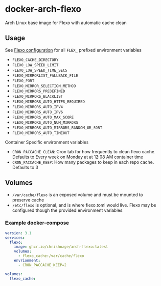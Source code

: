 # docker-arch-flexo
Arch Linux base image for Flexo with automatic cache clean

## Usage


See [Flexo configuration](https://github.com/nroi/flexo/blob/master/flexo/conf/flexo.toml) for all `FLEX_` prefixed environment variables

- `FLEXO_CACHE_DIRECTORY`
- `FLEXO_LOW_SPEED_LIMIT`
- `FLEXO_LOW_SPEED_TIME_SECS`
- `FLEXO_MIRRORLIST_FALLBACK_FILE`
- `FLEXO_PORT`
- `FLEXO_MIRROR_SELECTION_METHOD`
- `FLEXO_MIRRORS_PREDEFINED`
- `FLEXO_MIRRORS_BLACKLIST`
- `FLEXO_MIRRORS_AUTO_HTTPS_REQUIRED`
- `FLEXO_MIRRORS_AUTO_IPV4`
- `FLEXO_MIRRORS_AUTO_IPV6`
- `FLEXO_MIRRORS_AUTO_MAX_SCORE`
- `FLEXO_MIRRORS_AUTO_NUM_MIRRORS`
- `FLEXO_MIRRORS_AUTO_MIRRORS_RANDOM_OR_SORT`
- `FLEXO_MIRRORS_AUTO_TIMEOUT`

Container Specific environment variables

- `CRON_PACCACHE_CLEAN`: Cron tab for how frequently to clean flexo cache. Defaults to Every week on Monday at at 12:08 AM container time
- `CRON_PACCACHE_KEEP`: How many packages to keep in each repo cache. Defaults to 3

## Volumes

- `/var/cache/flexo` is an exposed volume and must be mounted to preserve cache
- `/etc/flexo` is optional, and is where flexo.toml would live. Flexo may be configured though the provided environment variables


### Example docker-compose

```yml
version: 3.1
services:
  flexo:
    image: ghcr.io/chrishoage/arch-flexo:latest
    volumes:
      - flexo_cache:/var/cache/flexo
    envrionment:
      - CRON_PACCACHE_KEEP=2

volumes:
  flexo_cache:
```
